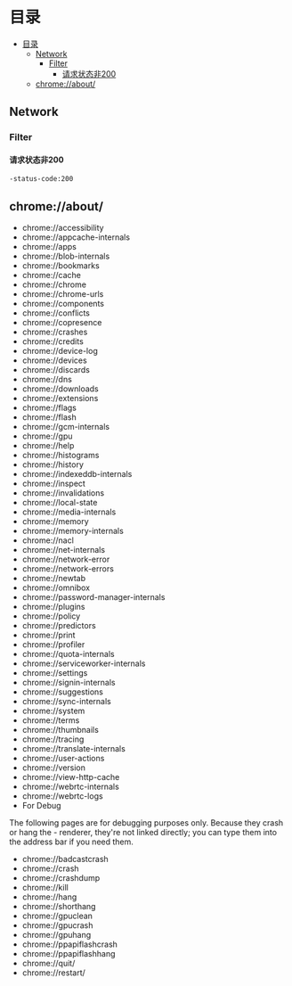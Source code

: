 # 目录
- [目录](#目录)
  - [Network](#network)
    - [Filter](#filter)
      - [请求状态非200](#请求状态非200)
  - [chrome://about/](#chromeabout)


## Network

### Filter

#### 请求状态非200

```
-status-code:200
```

## chrome://about/

- chrome://accessibility
- chrome://appcache-internals
- chrome://apps
- chrome://blob-internals
- chrome://bookmarks
- chrome://cache
- chrome://chrome
- chrome://chrome-urls
- chrome://components
- chrome://conflicts
- chrome://copresence
- chrome://crashes
- chrome://credits
- chrome://device-log
- chrome://devices
- chrome://discards
- chrome://dns
- chrome://downloads
- chrome://extensions
- chrome://flags
- chrome://flash
- chrome://gcm-internals
- chrome://gpu
- chrome://help
- chrome://histograms
- chrome://history
- chrome://indexeddb-internals
- chrome://inspect
- chrome://invalidations
- chrome://local-state
- chrome://media-internals
- chrome://memory
- chrome://memory-internals
- chrome://nacl
- chrome://net-internals
- chrome://network-error
- chrome://network-errors
- chrome://newtab
- chrome://omnibox
- chrome://password-manager-internals
- chrome://plugins
- chrome://policy
- chrome://predictors
- chrome://print
- chrome://profiler
- chrome://quota-internals
- chrome://serviceworker-internals
- chrome://settings
- chrome://signin-internals
- chrome://suggestions
- chrome://sync-internals
- chrome://system
- chrome://terms
- chrome://thumbnails
- chrome://tracing
- chrome://translate-internals
- chrome://user-actions
- chrome://version
- chrome://view-http-cache
- chrome://webrtc-internals
- chrome://webrtc-logs
- For Debug

The following pages are for debugging purposes only. Because they crash or hang the - renderer, they're not linked directly; you can type them into the address bar if you need them.
- chrome://badcastcrash
- chrome://crash
- chrome://crashdump
- chrome://kill
- chrome://hang
- chrome://shorthang
- chrome://gpuclean
- chrome://gpucrash
- chrome://gpuhang
- chrome://ppapiflashcrash
- chrome://ppapiflashhang
- chrome://quit/
- chrome://restart/
